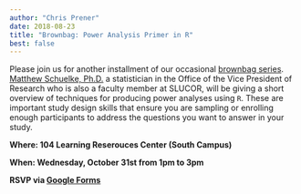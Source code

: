 ```yaml
---
author: "Chris Prener"
date: 2018-08-23
title: "Brownbag: Power Analysis Primer in R"
best: false
---
```


Please join us for another installment of our occasional [brownbag series](/brownbags/). [Matthew Schuelke, Ph.D.](https://www.slu.edu/slucor/faculty/schuelke-matt.php) a statistician in the Office of the Vice President of Research who is also a faculty member at SLUCOR, will be giving a short overview of techniques for producing power analyses using `R`. These are important study design skills that ensure you are sampling or enrolling enough participants to address the questions you want to answer in your study.

**Where: 104 Learning Reserouces Center (South Campus)**

**When: Wednesday, October 31st from 1pm to 3pm**

**RSVP via [Google Forms](https://goo.gl/forms/fBIXUFcqHT3mzbpp2)** 

